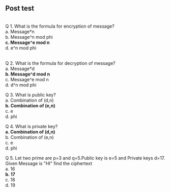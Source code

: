 ## Post test
<br>
Q 1. What is the formula for encryption of message?<br>
a. Message*n<br>
b. Message^n mod phi<br>
<b>c. Message^e mod n<br></b>
d. e^n mod phi<br><br>

Q 2. What is the formula for decryption of message?<br>
a. Message*d<br>
<b>b. Message^d mod n<br></b>
c. Message^e mod n<br>
d. d^n mod phi<br>

Q 3. What is public key?<br>
a. Combination of (d,n)<br>
<b>b. Combination of (e,n)<br></b>
c. e<br>
d. phi<br>

Q 4. What is private key?<br>
<b>a. Combination of (d,n)<br></b>
b. Combination of (e,n)<br>
c. e<br>
d. phi<br>

Q 5. Let two prime are p=3 and q=5.Public key is e=5 and Private keys d=17. Given Message is "HI" find the ciphertext<br>
a. 16<br>
<b>b. 17<br></b>
c. 18<br>
d. 19<br>
